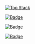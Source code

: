 

<!--
**kewon96/kewon96** is a ✨ _special_ ✨ repository because its `README.md` (this file) appears on your GitHub profile.

Here are some ideas to get you started:

- 🔭 I’m currently working on ...
- 🌱 I’m currently learning ...
- 👯 I’m looking to collaborate on ...
- 🤔 I’m looking for help with ...
- 💬 Ask me about ...
- 📫 How to reach me: ...
- 😄 Pronouns: ...
- ⚡ Fun fact: ...
-->

[![Top Stack](https://widget.realdeveloper.pro/api/top?stack=JavaScript,Java,Vue.js)](https://github.com/kewon96)

[![Badge](https://widget.realdeveloper.pro/api/badge?title=Languages&badges=JavaScript,Java,TypeScript)](https://github.com/kewon96)

[![Badge](https://widget.realdeveloper.pro/api/badge?title=Framework&badges=Vue.js,Hibernate,Spring)](https://github.com/kewon96)

[![Badge](https://widget.realdeveloper.pro/api/badge?title=Etc...&badges=React,Hibernate,PostgreSQL,Docker,Git,Node.js,Vuex,Flutter,.NET,csharp,Dart)](https://github.com/kewon96)
